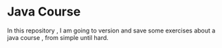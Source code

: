 # Java Course
In this repository , I am going to version and save some exercises about a java course , from simple until hard.
